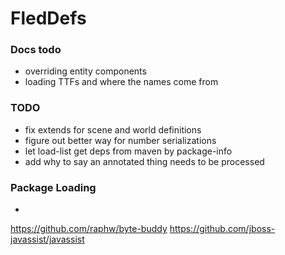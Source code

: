# FledDefs

### Docs todo

* overriding entity components
* loading TTFs and where the names come from

### TODO

* fix extends for scene and world definitions
* figure out better way for number serializations
* let load-list get deps from maven by package-info
* add why to say an annotated thing needs to be processed

### Package Loading

* 




https://github.com/raphw/byte-buddy
https://github.com/jboss-javassist/javassist